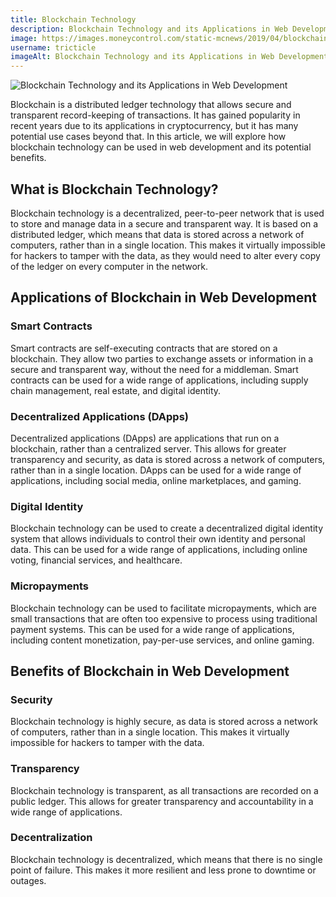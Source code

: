 ```yaml
---
title: Blockchain Technology
description: Blockchain Technology and its Applications in Web Development
image: https://images.moneycontrol.com/static-mcnews/2019/04/blockchain.jpg?impolicy=website&width=770&height=431
username: tricticle
imageAlt: Blockchain Technology and its Applications in Web Development
---
```

![Blockchain Technology and its Applications in Web Development](https://d3lkc3n5th01x7.cloudfront.net/wp-content/uploads/2019/05/15233606/700-X-394.png "Blockchain Technology and its Applications in Web Development")

Blockchain is a distributed ledger technology that allows secure and transparent record-keeping of transactions. It has gained popularity in recent years due to its applications in cryptocurrency, but it has many potential use cases beyond that. In this article, we will explore how blockchain technology can be used in web development and its potential benefits.

## What is Blockchain Technology?

Blockchain technology is a decentralized, peer-to-peer network that is used to store and manage data in a secure and transparent way. It is based on a distributed ledger, which means that data is stored across a network of computers, rather than in a single location. This makes it virtually impossible for hackers to tamper with the data, as they would need to alter every copy of the ledger on every computer in the network.

## Applications of Blockchain in Web Development

### Smart Contracts

Smart contracts are self-executing contracts that are stored on a blockchain. They allow two parties to exchange assets or information in a secure and transparent way, without the need for a middleman. Smart contracts can be used for a wide range of applications, including supply chain management, real estate, and digital identity.

### Decentralized Applications (DApps)

Decentralized applications (DApps) are applications that run on a blockchain, rather than a centralized server. This allows for greater transparency and security, as data is stored across a network of computers, rather than in a single location. DApps can be used for a wide range of applications, including social media, online marketplaces, and gaming.

### Digital Identity

Blockchain technology can be used to create a decentralized digital identity system that allows individuals to control their own identity and personal data. This can be used for a wide range of applications, including online voting, financial services, and healthcare.

### Micropayments

Blockchain technology can be used to facilitate micropayments, which are small transactions that are often too expensive to process using traditional payment systems. This can be used for a wide range of applications, including content monetization, pay-per-use services, and online gaming.

## Benefits of Blockchain in Web Development

### Security

Blockchain technology is highly secure, as data is stored across a network of computers, rather than in a single location. This makes it virtually impossible for hackers to tamper with the data.

### Transparency

Blockchain technology is transparent, as all transactions are recorded on a public ledger. This allows for greater transparency and accountability in a wide range of applications.

### Decentralization

Blockchain technology is decentralized, which means that there is no single point of failure. This makes it more resilient and less prone to downtime or outages.